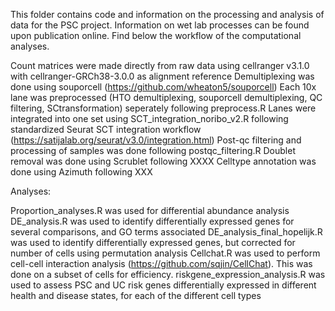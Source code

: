 This folder contains code and information on the processing and analysis of data for the PSC project. Information on wet lab processes can be found upon publication online. Find below the workflow of the computational analyses.

Count matrices were made directly from raw data using cellranger v3.1.0 with cellranger-GRCh38-3.0.0 as alignment reference
Demultiplexing was done using souporcell (https://github.com/wheaton5/souporcell)
Each 10x lane was preprocessed (HTO demultiplexing, souporcell demultiplexing, QC filtering, SCtransformation) seperately following preprocess.R
Lanes were integrated into one set using SCT_integration_noribo_v2.R following standardized Seurat SCT integration workflow (https://satijalab.org/seurat/v3.0/integration.html)
Post-qc filtering and processing of samples was done following postqc_filtering.R
Doublet removal was done using Scrublet following XXXX
Celltype annotation was done using Azimuth following XXX

Analyses:

Proportion_analyses.R was used for differential abundance analysis
DE_analysis.R was used to identify differentially expressed genes for several comparisons, and GO terms associated
DE_analysis_final_hopelijk.R was used to identify differentially expressed genes, but corrected for number of cells using permutation analysis
Cellchat.R was used to perform cell-cell interaction analysis (https://github.com/sqjin/CellChat). This was done on a subset of cells for efficiency.
riskgene_expression_analysis.R was used to assess PSC and UC risk genes differentially expressed in different health and disease states, for each of the different cell types
